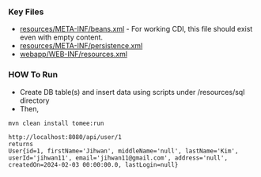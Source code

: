 ### Key Files
- [resources/META-INF/beans.xml](resources/META-INF/beans.xml)  - For working CDI, this file should exist even with empty content.
- [resources/META-INF/persistence.xml](resources/META-INF/persistence.xml)
- [webapp/WEB-INF/resources.xml](webapp/WEB-INF/resources.xml)

### HOW To Run
- Create DB table(s) and insert data using scripts under /resources/sql directory
- Then,
```shell
mvn clean install tomee:run
```
``` text 
http://localhost:8080/api/user/1 
returns
User{id=1, firstName='Jihwan', middleName='null', lastName='Kim', userId='jihwan11', email='jihwan11@gmail.com', address='null', createdOn=2024-02-03 00:00:00.0, lastLogin=null}
```
